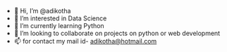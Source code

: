 - 👋 Hi, I’m @adikotha
- 👀 I’m interested in Data Science
- 🌱 I’m currently learning Python
- 💞️ I’m looking to collaborate on projects on python or web development
- 📫 for contact my mail id- adikotha@hotmail.com

<!---
adikotha/adikotha is a ✨ special ✨ repository because its `README.md` (this file) appears on your GitHub profile.
You can click the Preview link to take a look at your changes.
--->

